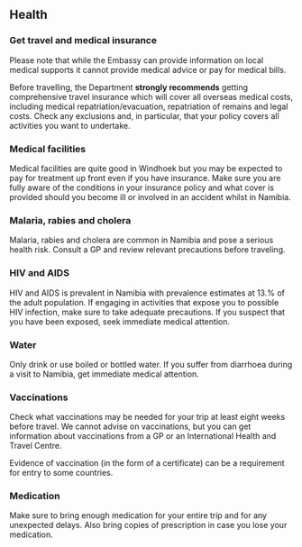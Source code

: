 ## Health

### **Get travel and medical insurance**

Please note that while the Embassy can provide information on local medical supports it cannot provide medical advice or pay for medical bills.

Before travelling, the Department **strongly recommends** getting comprehensive travel insurance which will cover all overseas medical costs, including medical repatriation/evacuation, repatriation of remains and legal costs. Check any exclusions and, in particular, that your policy covers all activities you want to undertake.

### **Medical facilities**

Medical facilities are quite good in Windhoek but you may be expected to pay for treatment up front even if you have insurance. Make sure you are fully aware of the conditions in your insurance policy and what cover is provided should you become ill or involved in an accident whilst in Namibia.

### **Malaria, rabies and cholera**

Malaria, rabies and cholera are common in Namibia and pose a serious health risk. Consult a GP and review relevant precautions before traveling.

### **HIV and AIDS**

HIV and AIDS is prevalent in Namibia with prevalence estimates at 13.% of the adult population. If engaging in activities that expose you to possible HIV infection, make sure to take adequate precautions. If you suspect that you have been exposed, seek immediate medical attention.

### **Water**

Only drink or use boiled or bottled water. If you suffer from diarrhoea during a visit to Namibia, get immediate medical attention.

### **Vaccinations**

Check what vaccinations may be needed for your trip at least eight weeks before travel. We cannot advise on vaccinations, but you can get information about vaccinations from a GP or an International Health and Travel Centre.

Evidence of vaccination (in the form of a certificate) can be a requirement for entry to some countries.

### **Medication**

Make sure to bring enough medication for your entire trip and for any unexpected delays. Also bring copies of prescription in case you lose your medication.